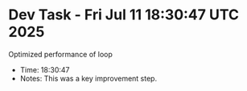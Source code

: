 # Dev Task - Fri Jul 11 18:30:47 UTC 2025
Optimized performance of loop
- Time: 18:30:47
- Notes: This was a key improvement step.
